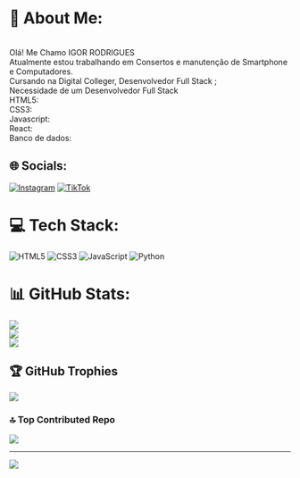 # 💫 About Me:
<br> Olá! Me Chamo  IGOR RODRIGUES <br>  Atualmente estou trabalhando em Consertos e manutenção de Smartphone e Computadores. <br> Cursando na Digital Colleger, Desenvolvedor Full Stack ; <br>   Necessidade de um Desenvolvedor Full Stack <br> HTML5: <br>  CSS3: <br> Javascript: <br> React: <br> Banco de dados: <br>


## 🌐 Socials:
[![Instagram](https://img.shields.io/badge/Instagram-%23E4405F.svg?logo=Instagram&logoColor=white)](https://instagram.com/@igortitani) [![TikTok](https://img.shields.io/badge/TikTok-%23000000.svg?logo=TikTok&logoColor=white)](https://tiktok.com/@@igortitani) 

# 💻 Tech Stack:
![HTML5](https://img.shields.io/badge/html5-%23E34F26.svg?style=for-the-badge&logo=html5&logoColor=white) ![CSS3](https://img.shields.io/badge/css3-%231572B6.svg?style=for-the-badge&logo=css3&logoColor=white) ![JavaScript](https://img.shields.io/badge/javascript-%23323330.svg?style=for-the-badge&logo=javascript&logoColor=%23F7DF1E) ![Python](https://img.shields.io/badge/python-3670A0?style=for-the-badge&logo=python&logoColor=ffdd54)
# 📊 GitHub Stats:
![](https://github-readme-stats.vercel.app/api?username=igortitani&theme=radical&hide_border=true&include_all_commits=false&count_private=true)<br/>
![](https://github-readme-streak-stats.herokuapp.com/?user=igortitani&theme=radical&hide_border=true)<br/>
![](https://github-readme-stats.vercel.app/api/top-langs/?username=igortitani&theme=radical&hide_border=true&include_all_commits=false&count_private=true&layout=compact)

## 🏆 GitHub Trophies
![](https://github-profile-trophy.vercel.app/?username=igortitani&theme=juicyfresh&no-frame=true&no-bg=false&margin-w=4)

### 🔝 Top Contributed Repo
![](https://github-contributor-stats.vercel.app/api?username=igortitani&limit=5&theme=algolia&combine_all_yearly_contributions=true)

---
[![](https://visitcount.itsvg.in/api?id=igortitani&icon=1&color=1)](https://visitcount.itsvg.in)

<!-- Proudly created with GPRM ( https://gprm.itsvg.in ) -->


